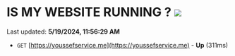 # IS MY WEBSITE RUNNING ? [![](https://img.shields.io/static/v1?label=Sponsor&message=%E2%9D%A4&logo=GitHub&color=%23fe8e86)](https://github.com/sponsors/<username>)

Last updated: **5/19/2024, 11:56:29 AM**

- `GET` [https://youssefservice.me](https://youssefservice.me) - **Up** (311ms)
